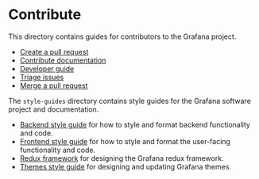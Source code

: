 # Contribute

This directory contains guides for contributors to the Grafana project.

- [Create a pull request](create-pull-request.md)
- [Contribute documentation](../contribute/documentation/README.md)
- [Developer guide](developer-guide.md)
- [Triage issues](triage-issues.md)
- [Merge a pull request](merge-pull-request.md)

The `style-guides` directory contains style guides for the Grafana software project and documentation.

- [Backend style guide](backend/style-guide.md) for how to style and format backend functionality and code.
- [Frontend style guide](style-guides/frontend.md) for how to style and format the user-facing functionality and code.
- [Redux framework](style-guides/redux.md) for designing the Grafana redux framework.
- [Themes style guide](style-guides/themes.md) for designing and updating Grafana themes.
